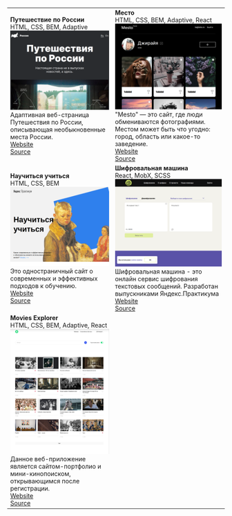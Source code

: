 |                                                                                                                                                    |                                                                                                                                                    |
| -------------------------------------------------------------------------------------------------------------------------------------------------- | -------------------------------------------------------------------------------------------------------------------------------------------------- |
| **Путешествие по России** <br> HTML, CSS, BEM, Adaptive <br> ![Preview](https://raw.githubusercontent.com/teplostanski/travel/master/screen.png) <br> Адаптивная веб-страница Путешествия по России, описывающая необыкновенные места России. <br> [Website](https://teplostanski.github.io/travel/) <br> [Source](https://github.com/teplostanski/travel) | **Место** <br> HTML, CSS, BEM, Adaptive, React <br> ![Preview](https://raw.githubusercontent.com/teplostanski/react-mesto-auth/main/screen.png) <br> "Mesto" — это сайт, где люди обмениваются фотографиями. Местом может быть что угодно: город, область или какое-то заведение. <br> [Website](https://teplostanski.github.io/travel/) <br> [Source](https://github.com/teplostanski/travel) |
| **Научиться учиться** <br> HTML, CSS, BEM <br> ![Preview](https://raw.githubusercontent.com/teplostanski/how-to-learn/main/screen.png) <br> Это одноcтраничный сайт о современных и эффективных подходов к обучению. <br> [Website](https://teplostanski.github.io/travel/) <br> [Source](https://github.com/teplostanski/travel) | **Шифровальная машина** <br> React, MobX, SCSS <br> ![Preview](https://github.com/encryption-machine/Front/raw/master/src/assets/images/screenshot.png) <br> Шифровальная машина - это онлайн сервис шифрования текстовых сообщений. Разработан выпускниками Яндекс.Практикума <br> [Website](https://teplostanski.github.io/travel/) <br> [Source](https://github.com/teplostanski/travel) |
| **Movies Explorer** <br> HTML, CSS, BEM, Adaptive, React <br> ![Preview](https://raw.githubusercontent.com/teplostanski/movies-explorer-frontend/main/screen.png) <br> Данное вeб-приложение является сайтом-портфолио и мини-кинопоиском, открывающимся после регистрации. <br> [Website](https://teplostanski.github.io/travel/) <br> [Source](https://github.com/teplostanski/travel) |
